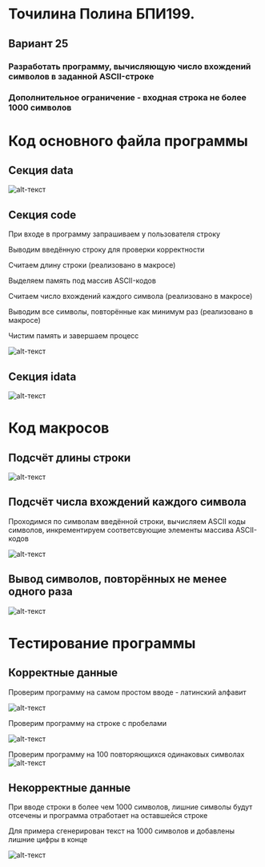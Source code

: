 # Точилина Полина БПИ199.
## Вариант 25
### Разработать программу, вычисляющую число вхождений символов в заданной ASCII-строке
### Дополнительное ограничение - входная строка не более 1000 символов

# Код основного файла программы
## Секция data

![alt-текст](https://github.com/LittlePotato14/FASM_HW3/blob/master/Screens/data.png "data")

## Секция code
При входе в программу запрашиваем у пользователя строку

Выводим введённую строку для проверки корректности

Считаем длину строки (реализовано в макросе)

Выделяем память под массив ASCII-кодов

Считаем число вхождений каждого символа (реализовано в макросе)

Выводим все символы, повторённые как минимум раз (реализовано в макросе)

Чистим память и завершаем процесс

![alt-текст](https://github.com/LittlePotato14/FASM_HW3/blob/master/Screens/code.png "code")

## Секция idata
![alt-текст](https://github.com/LittlePotato14/FASM_HW3/blob/master/Screens/idata.png "idata")

# Код макросов
## Подсчёт длины строки

![alt-текст](https://github.com/LittlePotato14/FASM_HW3/blob/master/Screens/strLenMacro.png "str len macro")

## Подсчёт числа вхождений каждого символа
Проходимся по символам введённой строки, вычисляем ASCII коды символов, инкрементируем соответсвующие элементы массива ASCII-кодов

![alt-текст](https://github.com/LittlePotato14/FASM_HW3/blob/master/Screens/countAsciiMacro.png "count ASCII macro")

## Вывод символов, повторённых не менее одного раза

![alt-текст](https://github.com/LittlePotato14/FASM_HW3/blob/master/Screens/outMacro.png "output macro")

# Тестирование программы
## Корректные данные
Проверим программу на самом простом вводе - латинский алфавит

![alt-текст](https://github.com/LittlePotato14/FASM_HW3/blob/master/Screens/Рисунок1.png "Рисунок 1")

Проверим программу на строке с пробелами

![alt-текст](https://github.com/LittlePotato14/FASM_HW3/blob/master/Screens/Рисунок2.png "Рисунок 2")

Проверим программу на 100 повторяющихся одинаковых символах
![alt-текст](https://github.com/LittlePotato14/FASM_HW3/blob/master/Screens/Рисунок3.png "Рисунок 3")

## Некорректные данные
При вводе строки в более чем 1000 символов, лишние символы будут отсечены и программа отработает на оставшейся строке

Для примера сгенерирован текст на 1000 символов и добавлены лишние цифры в конце

![alt-текст](https://github.com/LittlePotato14/FASM_HW3/blob/master/Screens/Рисунок4.png "Рисунок 4")
